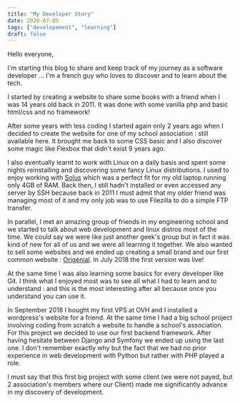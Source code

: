 ```yaml
---
title: "My Developer Story"
date: 2020-07-05
tags: ["developement", "learning"]
draft: false
---
```


Hello everyone,

I'm starting this blog to share and keep track of my journey as a software developer ... I'm a french guy who loves to discover and to learn about the tech.

I started by creating a website to share some books with a friend when I was 14 years old back in 2011. It was done with some vanilla php and basic html/css and no framework!

After some years with less coding I started again only 2 years ago when I decided to create the website for one of my school association : still available here. It brought me back to some CSS basic and I also discover some magic like Flexbox that didn't exist 9 years ago.

I also eventually learnt to work with Linux on a daily basis and spent some nights reinstalling and discovering some fancy Linux distributions. I used to enjoy working with [Solus](https://getsol.us/home/) which was a perfect fit for my old laptop running only 4GB of RAM. Back then, I still hadn't installed or even accessed any server by SSH because back in 2011 I must admit that my older friend was managing most of it and my only job was to use Filezilla to do a simple FTP transfer.

In parallel, I met an amazing group of friends in my engineering school and we started to talk about web development and linux distros most of the time. We could say we were like just another geek's group but in fact it was kind of new for all of us and we were all learning it together. We also wanted to sell some websites and we ended up creating a small brand and our first common website : [Origénial](https://www.origenial.fr). In July 2018 the first version was live!

At the same time I was also learning some basics for every developer like Git. I think what I enjoyed most was to see all what I had to learn and to understand : and this is the most interesting after all because once you understand you can use it.

In September 2018 I bought my first VPS at OVH and I installed a wordpress's website for a friend. At the same time I had a big school project involving coding from scratch a website to handle a school's association. For this project we decided to use our first backend framework. After having hesitate between Django and Symfony we ended up using the last one. I don't remember exactly why but the fact that we had no prior experience in web development with Python but rather with PHP played a role.

I must say that this first big project with some client (we were not payed, but 2 association's members where our Client) made me significantly advance in my discovery of development.
